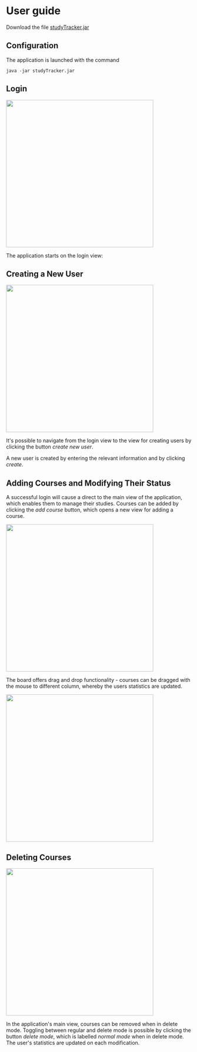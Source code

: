 # User guide

Download the file [studyTracker.jar](https://github.com/Nurou/studyTracker/releases)

## Configuration

The application is launched with the command

```
java -jar studyTracker.jar
```

## Login

<img src="https://github.com/Nurou/studyTracker/blob/master/studyTracker/documentation/images/login-view.jpg" width="400">

The application starts on the login view:

## Creating a New User

<img src="https://github.com/Nurou/studyTracker/blob/master/studyTracker/documentation/images/create-user-view.jpg" width="400">

It's possible to navigate from the login view to the view for creating users by clicking the button _create new user_.

A new user is created by entering the relevant information and by clicking _create_.

## Adding Courses and Modifying Their Status

A successful login will cause a direct to the main view of the application, which enables them to manage their studies. Courses can be added by clicking the _add course_ button, which opens a new view for adding a course.

<img src="https://github.com/Nurou/studyTracker/blob/master/studyTracker/documentation/images/add-course-view.jpg" width="400">

The board offers drag and drop functionality - courses can be dragged with the mouse to different column, whereby the users statistics are updated.

<img src="https://github.com/Nurou/studyTracker/blob/master/studyTracker/documentation/images/course-view.jpg" width="400">

## Deleting Courses

<img src="https://github.com/Nurou/studyTracker/blob/master/studyTracker/documentation/images/delete-course-view.jpg" width="400">

In the application's main view, courses can be removed when in delete mode. Toggling between regular and delete mode is possible by clicking the button _delete mode_, which is labelled _normal mode_ when in delete mode. The user's statistics are updated on each modification.
